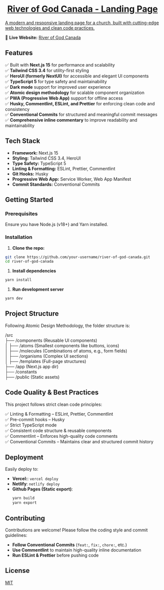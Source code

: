 <p align="center">
  <a href="https://heroui.com">
<!--       <img width="20%" src="https://github.com/ericshuk/river-of-god-canada/blob/main/public/icons/windows11/SmallTile.scale-200.png?raw=true" alt="River of God Canada" /> -->
      <h1 align="center">River of God Canada - Landing Page</h1>
    <p>A modern and responsive landing page for a church, built with cutting-edge web
technologies and clean code practices.</p>
  </a>
</p>

🔗 **Live Website:**
[River of God Canada](https://riverofgodcanada.ericshuk.dev)

## **Features**

✅ Built with **Next.js 15** for performance and scalability  
✅ **Tailwind CSS 3.4** for utility-first styling  
✅ **HeroUI (formerly NextUI)** for accessible and elegant UI components  
✅ **TypeScript 5** for type safety and maintainability  
✅ **Dark mode** support for improved user experience  
✅ **Atomic design methodology** for scalable component organization  
✅ **PWA (Progressive Web App)** support for offline access  
✅ **Husky, Commentlint, ESLint, and Prettier** for enforcing clean code and
consistency  
✅ **Conventional Commits** for structured and meaningful commit messages  
✅ **Comprehensive inline commentary** to improve readability and
maintainability

## **Tech Stack**

- **Framework:** Next.js 15
- **Styling:** Tailwind CSS 3.4, HeroUI
- **Type Safety:** TypeScript 5
- **Linting & Formatting:** ESLint, Prettier, Commentlint
- **Git Hooks:** Husky
- **Progressive Web App:** Service Worker, Web App Manifest
- **Commit Standards:** Conventional Commits

## **Getting Started**

### **Prerequisites**

Ensure you have Node.js (v18+) and Yarn installed.

### **Installation**

1. **Clone the repo:**

```sh
git clone https://github.com/your-username/river-of-god-canada.git
cd river-of-god-canada
```

1. **Install dependencies**

```sh
yarn install
```

1. **Run development server**

```sh
yarn dev
```

## Project Structure

Following Atomic Design Methodology, the folder structure is:

/src  
 ├── /components (Reusable UI components)  
 │ ├── /atoms (Smallest components like buttons, icons)  
 │ ├── /molecules (Combinations of atoms, e.g., form fields)  
 │ ├── /organisms (Complex UI sections)  
 │ ├── /templates (Full-page structures)  
 ├── /app (Next.js app dir)  
 ├── /constants  
 ├── /public (Static assets)

## Code Quality & Best Practices

This project follows strict clean code principles:

✅ Linting & Formatting – ESLint, Prettier, Commentlint  
✅ Pre-commit hooks – Husky  
✅ Strict TypeScript mode  
✅ Consistent code structure & reusable components  
✅ Commentlint – Enforces high-quality code comments  
✅ Conventional Commits – Maintains clear and structured commit history

## **Deployment**

Easily deploy to:

- **Vercel:**: `vercel deploy`
- **Netlify**: `netlify deploy`
- **Github Pages (Static export)**:
  ```sh
  yarn build
  yarn export
  ```

## **Contributing**

Contributions are welcome! Please follow the coding style and commit guidelines:

- **Follow Conventional Commits** (`feat:`, `fix:`, `chore:`, etc.)
- **Use Commentlint** to maintain high-quality inline documentation
- **Run ESLint & Prettier** before pushing code

## License

[MIT](https://choosealicense.com/licenses/mit/)
